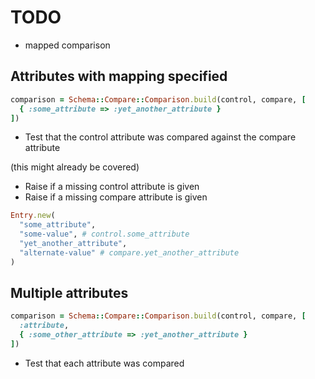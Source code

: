 # TODO

- mapped comparison

## Attributes with mapping specified

```ruby
comparison = Schema::Compare::Comparison.build(control, compare, [
  { :some_attribute => :yet_another_attribute }
])
```

- Test that the control attribute was compared against the compare attribute

(this might already be covered)
- Raise if a missing control attribute is given
- Raise if a missing compare attribute is given

```ruby
Entry.new(
  "some_attribute",
  "some-value", # control.some_attribute
  "yet_another_attribute",
  "alternate-value" # compare.yet_another_attribute
)
```

## Multiple attributes

```ruby
comparison = Schema::Compare::Comparison.build(control, compare, [
  :attribute,
  { :some_other_attribute => :yet_another_attribute }
])
```

- Test that each attribute was compared
